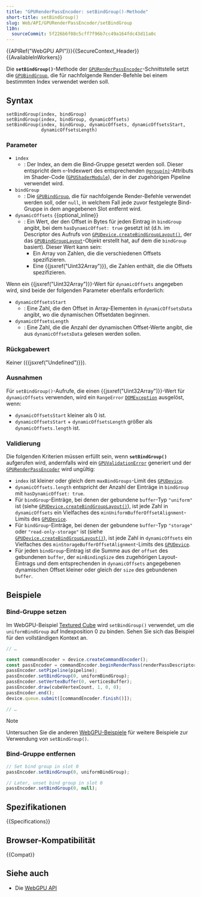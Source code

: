 ```yaml
---
title: "GPURenderPassEncoder: setBindGroup()-Methode"
short-title: setBindGroup()
slug: Web/API/GPURenderPassEncoder/setBindGroup
l10n:
  sourceCommit: 5f226b6f08c5cff7f96b7cc49a164fdc43d11a0c
---
```


{{APIRef("WebGPU API")}}{{SecureContext_Header}}{{AvailableInWorkers}}

Die **`setBindGroup()`**-Methode der [`GPURenderPassEncoder`](/de/docs/Web/API/GPURenderPassEncoder)-Schnittstelle setzt die [`GPUBindGroup`](/de/docs/Web/API/GPUBindGroup), die für nachfolgende Render-Befehle bei einem bestimmten Index verwendet werden soll.

## Syntax

```js-nolint
setBindGroup(index, bindGroup)
setBindGroup(index, bindGroup, dynamicOffsets)
setBindGroup(index, bindGroup, dynamicOffsets, dynamicOffsetsStart,
             dynamicOffsetsLength)
```

### Parameter

- `index`
  - : Der Index, an dem die Bind-Gruppe gesetzt werden soll. Dieser entspricht dem `n`-Indexwert des entsprechenden [`@group(n)`](https://gpuweb.github.io/gpuweb/wgsl/#attribute-group)-Attributs im Shader-Code ([`GPUShaderModule`](/de/docs/Web/API/GPUShaderModule)), der in der zugehörigen Pipeline verwendet wird.
- `bindGroup`
  - : Die [`GPUBindGroup`](/de/docs/Web/API/GPUBindGroup), die für nachfolgende Render-Befehle verwendet werden soll, oder `null`, in welchem Fall jede zuvor festgelegte Bind-Gruppe in dem angegebenen Slot entfernt wird.
- `dynamicOffsets` {{optional_inline}}
  - : Ein Wert, der den Offset in Bytes für jeden Eintrag in `bindGroup` angibt, bei dem `hasDynamicOffset: true` gesetzt ist (d.h. im Descriptor des Aufrufs von [`GPUDevice.createBindGroupLayout()`](/de/docs/Web/API/GPUDevice/createBindGroupLayout), der das [`GPUBindGroupLayout`](/de/docs/Web/API/GPUBindGroupLayout)-Objekt erstellt hat, auf dem die `bindGroup` basiert). Dieser Wert kann sein:
    - Ein Array von Zahlen, die die verschiedenen Offsets spezifizieren.
    - Eine {{jsxref("Uint32Array")}}, die Zahlen enthält, die die Offsets spezifizieren.

Wenn ein {{jsxref("Uint32Array")}}-Wert für `dynamicOffsets` angegeben wird, sind beide der folgenden Parameter ebenfalls erforderlich:

- `dynamicOffsetsStart`
  - : Eine Zahl, die den Offset in Array-Elementen in `dynamicOffsetsData` angibt, wo die dynamischen Offsetdaten beginnen.
- `dynamicOffsetsLength`
  - : Eine Zahl, die die Anzahl der dynamischen Offset-Werte angibt, die aus `dynamicOffsetsData` gelesen werden sollen.

### Rückgabewert

Keiner ({{jsxref("Undefined")}}).

### Ausnahmen

Für `setBindGroup()`-Aufrufe, die einen {{jsxref("Uint32Array")}}-Wert für `dynamicOffsets` verwenden, wird ein `RangeError` [`DOMException`](/de/docs/Web/API/DOMException) ausgelöst, wenn:

- `dynamicOffsetsStart` kleiner als 0 ist.
- `dynamicOffsetsStart` + `dynamicOffsetsLength` größer als `dynamicOffsets.length` ist.

### Validierung

Die folgenden Kriterien müssen erfüllt sein, wenn **`setBindGroup()`** aufgerufen wird, andernfalls wird ein [`GPUValidationError`](/de/docs/Web/API/GPUValidationError) generiert und der [`GPURenderPassEncoder`](/de/docs/Web/API/GPURenderPassEncoder) wird ungültig:

- `index` ist kleiner oder gleich dem `maxBindGroups`-Limit des [`GPUDevice`](/de/docs/Web/API/GPUDevice).
- `dynamicOffsets.length` entspricht der Anzahl der Einträge in `bindGroup` mit `hasDynamicOffset: true`.
- Für `bindGroup`-Einträge, bei denen der gebundene `buffer`-Typ `"uniform"` ist (siehe [`GPUDevice.createBindGroupLayout()`](/de/docs/Web/API/GPUDevice/createBindGroupLayout)), ist jede Zahl in `dynamicOffsets` ein Vielfaches des `minUniformBufferOffsetAlignment`-Limits des [`GPUDevice`](/de/docs/Web/API/GPUDevice).
- Für `bindGroup`-Einträge, bei denen der gebundene `buffer`-Typ `"storage"` oder `"read-only-storage"` ist (siehe [`GPUDevice.createBindGroupLayout()`](/de/docs/Web/API/GPUDevice/createBindGroupLayout)), ist jede Zahl in `dynamicOffsets` ein Vielfaches des `minStorageBufferOffsetAlignment`-Limits des [`GPUDevice`](/de/docs/Web/API/GPUDevice).
- Für jeden `bindGroup`-Eintrag ist die Summe aus der `offset` des gebundenen `buffer`, der `minBindingSize` des zugehörigen Layout-Eintrags und dem entsprechenden in `dynamicOffsets` angegebenen dynamischen Offset kleiner oder gleich der `size` des gebundenen `buffer`.

## Beispiele

### Bind-Gruppe setzen

Im WebGPU-Beispiel [Textured Cube](https://webgpu.github.io/webgpu-samples/samples/texturedCube/) wird `setBindGroup()` verwendet, um die `uniformBindGroup` auf Indexposition 0 zu binden. Sehen Sie sich das Beispiel für den vollständigen Kontext an.

```js
// …

const commandEncoder = device.createCommandEncoder();
const passEncoder = commandEncoder.beginRenderPass(renderPassDescriptor);
passEncoder.setPipeline(pipeline);
passEncoder.setBindGroup(0, uniformBindGroup);
passEncoder.setVertexBuffer(0, verticesBuffer);
passEncoder.draw(cubeVertexCount, 1, 0, 0);
passEncoder.end();
device.queue.submit([commandEncoder.finish()]);

// …
```

> [!NOTE]
> Untersuchen Sie die anderen [WebGPU-Beispiele](https://webgpu.github.io/webgpu-samples/) für weitere Beispiele zur Verwendung von `setBindGroup()`.

### Bind-Gruppe entfernen

```js
// Set bind group in slot 0
passEncoder.setBindGroup(0, uniformBindGroup);

// Later, unset bind group in slot 0
passEncoder.setBindGroup(0, null);
```

## Spezifikationen

{{Specifications}}

## Browser-Kompatibilität

{{Compat}}

## Siehe auch

- Die [WebGPU API](/de/docs/Web/API/WebGPU_API)
